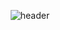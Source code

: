 <div align="center">
  
  ![header](https://capsule-render.vercel.app/api?type=rounded&color=000000&text=개발자정수환입니다&fontColor=ffffff&fontSize=40)
</div>
